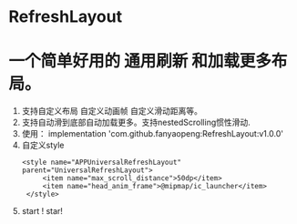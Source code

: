 # RefreshLayout
# 一个简单好用的 通用刷新 和加载更多布局。
1. 支持自定义布局 自定义动画帧  自定义滑动距离等。
2. 支持自动滑到底部自动加载更多。支持nestedScrolling惯性滑动.
3. 使用：  implementation 'com.github.fanyaopeng:RefreshLayout:v1.0.0'
4. 自定义style
   ```<item name="UniversalRefreshLayoutStyle">@style/APPUniversalRefreshLayout</item>
   <style name="APPUniversalRefreshLayout" parent="UniversalRefreshLayout">
        <item name="max_scroll_distance">50dp</item>
        <item name="head_anim_frame">@mipmap/ic_launcher</item>
    </style>
   ```
5. start ! star!

